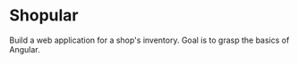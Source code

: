 # Shopular

Build a web application for a shop's inventory. Goal is to grasp the basics of Angular.
